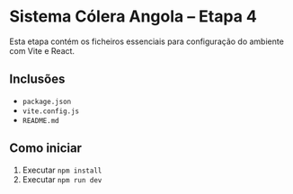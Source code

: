 # Sistema Cólera Angola – Etapa 4

Esta etapa contém os ficheiros essenciais para configuração do ambiente com Vite e React.

## Inclusões
- `package.json`
- `vite.config.js`
- `README.md`

## Como iniciar
1. Executar `npm install`
2. Executar `npm run dev`